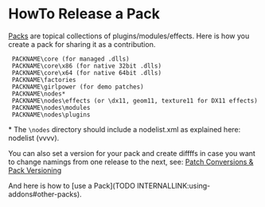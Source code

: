 # HowTo Release a Pack
<a href="https://vvvv.org/contributions/7934/all" class="extURL" target="_blank">Packs</a> are topical collections of plugins/modules/effects. Here is how you create a pack for sharing it as a contribution.  

```
 PACKNAME\core (for managed .dlls)
 PACKNAME\core\x86 (for native 32bit .dlls)
 PACKNAME\core\x64 (for native 64bit .dlls)
 PACKNAME\factories
 PACKNAME\girlpower (for demo patches)
 PACKNAME\nodes*
 PACKNAME\nodes\effects (or \dx11, geom11, texture11 for DX11 effects)
 PACKNAME\nodes\modules
 PACKNAME\nodes\plugins
```

\* The `\nodes` directory should include a nodelist.xml as explained here: <span class="node">nodelist (vvvv)</span>.  

You can also set a version for your pack and create diffffs in case you want to change namings from one release to the next, see: <a href="https://vvvv.org/blog/patch-conversions-pack-versioning" class="extURL blog" target="_blank">Patch Conversions & Pack Versioning</a>  

And here is how to [use a Pack](TODO INTERNALLINK:using-addons#other-packs).  
